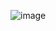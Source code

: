 ![image](https://github.com/user-attachments/assets/94171073-36e7-4fe4-9c8f-f9e6b4168eaa)
                                        
  
  
